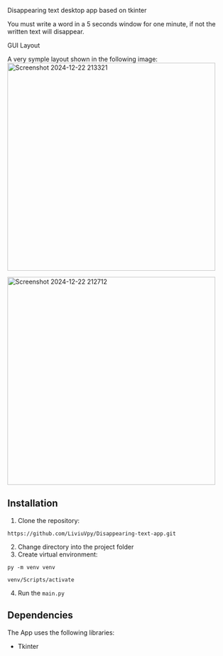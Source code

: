 Disappearing text desktop app based on tkinter

You must write a word in a 5 seconds window for one minute, if not the written text will disappear.

GUI Layout

A very symple layout shown in the following image:
<img width="468" alt="Screenshot 2024-12-22 213321" src="https://github.com/user-attachments/assets/0bc1e88f-2532-4e6b-a6d4-f033bb133186" />

<img width="468" alt="Screenshot 2024-12-22 212712" src="https://github.com/user-attachments/assets/e9885773-edda-4234-a2b9-79791a68706b" />

## Installation
1. Clone the repository: 
```
https://github.com/LiviuVpy/Disappearing-text-app.git
```
2. Change directory into the project folder
3. Create virtual environment: 
```
py -m venv venv
``` 
```
venv/Scripts/activate
```

4. Run the `main.py`

## Dependencies

The App uses the following libraries:

- Tkinter
